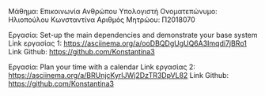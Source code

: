 Μάθημα: Επικοινωνία Ανθρώπου Υπολογιστή
Ονοματεπώνυμο: Ηλιοπούλου Κωνσταντίνα
Αριθμός Μητρώου: Π2018070

Εργασία: Set-up the main dependencies and demonstrate your base system
Link εργασίας 1: https://asciinema.org/a/ooDBQDgUgUQ6A3Imqdi7jBRo1
Link Github: https://github.com/Konstantina3

Εργασία: Plan your time with a calendar
Link εργασίας 2: https://asciinema.org/a/BRUnjcKyrIJWj2DzTR3DpVL82
Link Github: https://github.com/Konstantina3
